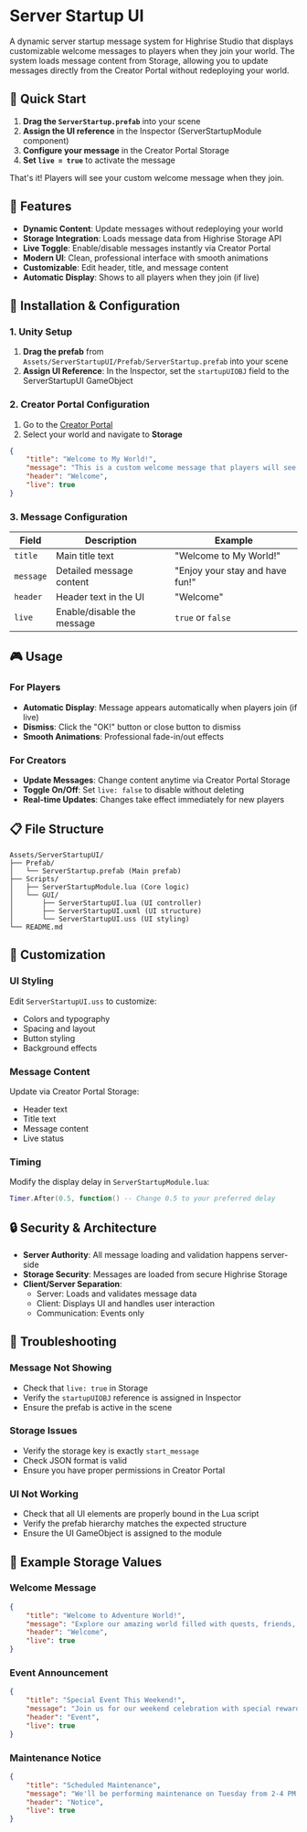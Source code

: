# Server Startup UI

A dynamic server startup message system for Highrise Studio that displays customizable welcome messages to players when they join your world. The system loads message content from Storage, allowing you to update messages directly from the Creator Portal without redeploying your world.

## 🚀 Quick Start

1. **Drag the `ServerStartup.prefab`** into your scene
2. **Assign the UI reference** in the Inspector (ServerStartupModule component)
3. **Configure your message** in the Creator Portal Storage
4. **Set `live = true`** to activate the message

That's it! Players will see your custom welcome message when they join.

## 🎯 Features

- **Dynamic Content**: Update messages without redeploying your world
- **Storage Integration**: Loads message data from Highrise Storage API
- **Live Toggle**: Enable/disable messages instantly via Creator Portal
- **Modern UI**: Clean, professional interface with smooth animations
- **Customizable**: Edit header, title, and message content
- **Automatic Display**: Shows to all players when they join (if live)

## 🔧 Installation & Configuration

### 1. Unity Setup

1. **Drag the prefab** from `Assets/ServerStartupUI/Prefab/ServerStartup.prefab` into your scene
2. **Assign UI Reference**: In the Inspector, set the `startupUIOBJ` field to the ServerStartupUI GameObject

### 2. Creator Portal Configuration

1. Go to the [Creator Portal](https://create.highrise.game/dashboard/creations)
2. Select your world and navigate to **Storage**

```json
{
    "title": "Welcome to My World!",
    "message": "This is a custom welcome message that players will see when they join. You can update this anytime from the Creator Portal!",
    "header": "Welcome",
    "live": true
}
```

### 3. Message Configuration

| Field | Description | Example |
|-------|-------------|---------|
| `title` | Main title text | "Welcome to My World!" |
| `message` | Detailed message content | "Enjoy your stay and have fun!" |
| `header` | Header text in the UI | "Welcome" |
| `live` | Enable/disable the message | `true` or `false` |

## 🎮 Usage

### For Players
- **Automatic Display**: Message appears automatically when players join (if live)
- **Dismiss**: Click the "OK!" button or close button to dismiss
- **Smooth Animations**: Professional fade-in/out effects

### For Creators
- **Update Messages**: Change content anytime via Creator Portal Storage
- **Toggle On/Off**: Set `live: false` to disable without deleting
- **Real-time Updates**: Changes take effect immediately for new players

## 📋 File Structure

```
Assets/ServerStartupUI/
├── Prefab/
│   └── ServerStartup.prefab (Main prefab)
├── Scripts/
│   ├── ServerStartupModule.lua (Core logic)
│   └── GUI/
│       ├── ServerStartupUI.lua (UI controller)
│       ├── ServerStartupUI.uxml (UI structure)
│       └── ServerStartupUI.uss (UI styling)
└── README.md
```

## 🎨 Customization

### UI Styling
Edit `ServerStartupUI.uss` to customize:
- Colors and typography
- Spacing and layout
- Button styling
- Background effects

### Message Content
Update via Creator Portal Storage:
- Header text
- Title text
- Message content
- Live status

### Timing
Modify the display delay in `ServerStartupModule.lua`:
```lua
Timer.After(0.5, function() -- Change 0.5 to your preferred delay
```

## 🔒 Security & Architecture

- **Server Authority**: All message loading and validation happens server-side
- **Storage Security**: Messages are loaded from secure Highrise Storage
- **Client/Server Separation**: 
  - Server: Loads and validates message data
  - Client: Displays UI and handles user interaction
  - Communication: Events only

## 🚨 Troubleshooting

### Message Not Showing
- Check that `live: true` in Storage
- Verify the `startupUIOBJ` reference is assigned in Inspector
- Ensure the prefab is active in the scene

### Storage Issues
- Verify the storage key is exactly `start_message`
- Check JSON format is valid
- Ensure you have proper permissions in Creator Portal

### UI Not Working
- Check that all UI elements are properly bound in the Lua script
- Verify the prefab hierarchy matches the expected structure
- Ensure the UI GameObject is assigned to the module

## 📝 Example Storage Values

### Welcome Message
```json
{
    "title": "Welcome to Adventure World!",
    "message": "Explore our amazing world filled with quests, friends, and fun activities. Check out the map to get started!",
    "header": "Welcome",
    "live": true
}
```

### Event Announcement
```json
{
    "title": "Special Event This Weekend!",
    "message": "Join us for our weekend celebration with special rewards, exclusive items, and fun mini-games. Don't miss out!",
    "header": "Event",
    "live": true
}
```

### Maintenance Notice
```json
{
    "title": "Scheduled Maintenance",
    "message": "We'll be performing maintenance on Tuesday from 2-4 PM. Please save your progress and check back later.",
    "header": "Notice",
    "live": true
}
```